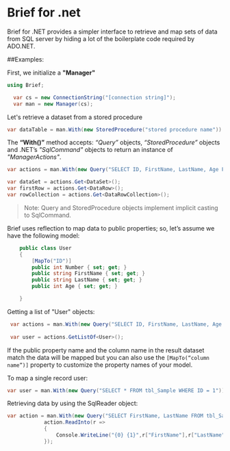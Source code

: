 # Brief for .net
Brief for .NET provides a simpler interface to retrieve and map sets of data from SQL server by hiding a lot of the boilerplate code required by ADO.NET.

##Examples:

First, we initialize a **"Manager"**

```csharp
using Brief;
```
```csharp
  var cs = new ConnectionString("[connection string]");
  var man = new Manager(cs);
```

Let's retrieve a dataset from a stored procedure
```csharp
var dataTable = man.With(new StoredProcedure("stored procedure name")).Get<DataTable>();
```

The **“With()”** method accepts:
*“Query”* objects, *“StoredProcedure”* objects and .NET’s *"SqlCommand"* objects to return an instance of *"ManagerActions"*.

```csharp
var actions = man.With(new Query("SELECT ID, FirstName, LastName, Age FROM tbl_Sample WHERE Age > 20"));

var dataSet = actions.Get<DataSet>();
var firstRow = actions.Get<DataRow>();
var rowCollection = actions.Get<DataRowCollection>();

```
 > Note: Query and StoredProcedure objects implement implicit casting to SqlCommand.

Brief uses reflection to map data to public properties; so, let’s assume we have the following model:
```csharp
    public class User
    {
        [MapTo("ID")]
        public int Number { set; get; }
        public string FirstName { set; get; }
        public string LastName { set; get; }
        public int Age { set; get; }

    }
```
Getting a list of "User" objects:

```csharp
 var actions = man.With(new Query("SELECT ID, FirstName, LastName, Age FROM tbl_Sample WHERE Age > 20"));
 
 var user = actions.GetListOf<User>();
```

If the public property name and the column name in the result dataset match the data will be mapped but you can also use the ```[MapTo(“column name”)]``` property to customize the property names of your model.

To map a single record user:
```csharp
var user = man.With(new Query("SELECT * FROM tbl_Sample WHERE ID = 1")).Get<User>();
```

Retrieving data by using the SqlReader object:
```csharp
var action = man.With(new Query("SELECT FirstName, LastName FROM tbl_Sample"));
            action.ReadInto(r =>
            {
                Console.WriteLine("{0} {1}",r["FirstName"],r["LastName"]);
            });
```

